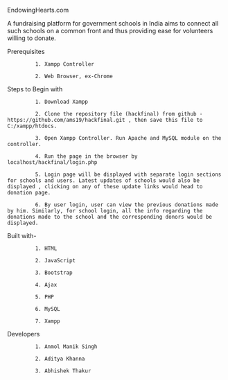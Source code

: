 EndowingHearts.com

A fundraising platform for government schools in India aims to connect all such schools on a common front and thus providing ease for volunteers willing to donate.

 

Prerequisites

             1. Xampp Controller

             2. Web Browser, ex-Chrome

            

Steps to Begin with

             1. Download Xampp

             2. Clone the repository file (hackfinal) from github - https://github.com/ams19/hackfinal.git , then save this file to C:/xampp/htdocs.

             3. Open Xampp Controller. Run Apache and MySQL module on the controller.

             4. Run the page in the browser by localhost/hackfinal/login.php

             5. Login page will be displayed with separate login sections for schools and users. Latest updates of schools would also be displayed , clicking on any of these update links would head to donation page.

             6. By user login, user can view the previous donations made by him. Similarly, for school login, all the info regarding the donations made to the school and the corresponding donors would be displayed.

 

Built with-

             1. HTML

             2. JavaScript

             3. Bootstrap

             4. Ajax

             5. PHP

             6. MySQL

             7. Xampp

            

Developers

             1. Anmol Manik Singh

             2. Aditya Khanna

             3. Abhishek Thakur
